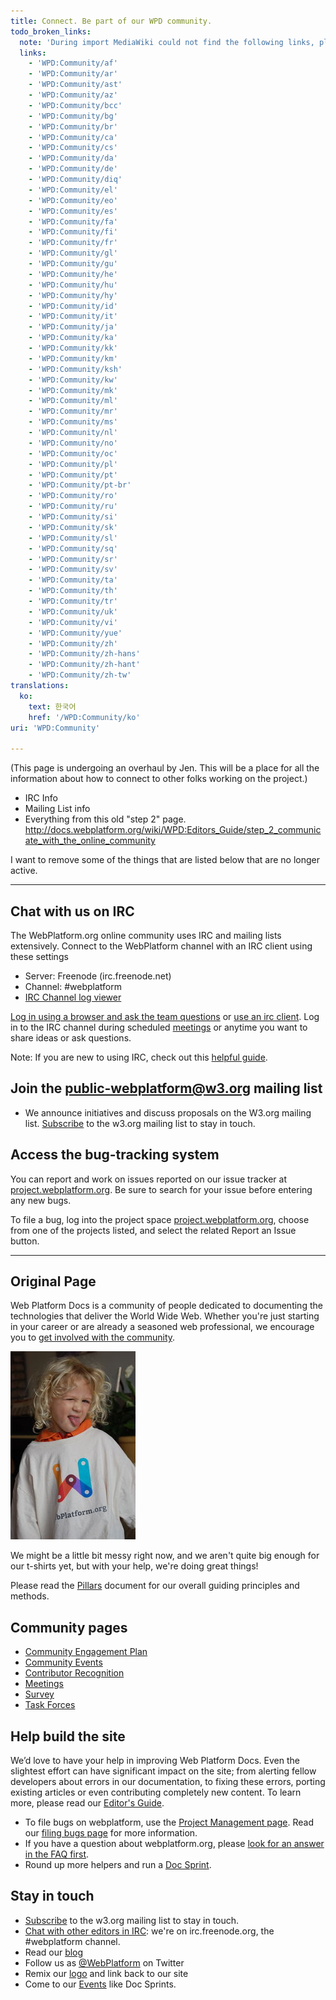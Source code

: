 ```yaml
---
title: Connect. Be part of our WPD community.
todo_broken_links:
  note: 'During import MediaWiki could not find the following links, please fix and adjust this list.'
  links:
    - 'WPD:Community/af'
    - 'WPD:Community/ar'
    - 'WPD:Community/ast'
    - 'WPD:Community/az'
    - 'WPD:Community/bcc'
    - 'WPD:Community/bg'
    - 'WPD:Community/br'
    - 'WPD:Community/ca'
    - 'WPD:Community/cs'
    - 'WPD:Community/da'
    - 'WPD:Community/de'
    - 'WPD:Community/diq'
    - 'WPD:Community/el'
    - 'WPD:Community/eo'
    - 'WPD:Community/es'
    - 'WPD:Community/fa'
    - 'WPD:Community/fi'
    - 'WPD:Community/fr'
    - 'WPD:Community/gl'
    - 'WPD:Community/gu'
    - 'WPD:Community/he'
    - 'WPD:Community/hu'
    - 'WPD:Community/hy'
    - 'WPD:Community/id'
    - 'WPD:Community/it'
    - 'WPD:Community/ja'
    - 'WPD:Community/ka'
    - 'WPD:Community/kk'
    - 'WPD:Community/km'
    - 'WPD:Community/ksh'
    - 'WPD:Community/kw'
    - 'WPD:Community/mk'
    - 'WPD:Community/ml'
    - 'WPD:Community/mr'
    - 'WPD:Community/ms'
    - 'WPD:Community/nl'
    - 'WPD:Community/no'
    - 'WPD:Community/oc'
    - 'WPD:Community/pl'
    - 'WPD:Community/pt'
    - 'WPD:Community/pt-br'
    - 'WPD:Community/ro'
    - 'WPD:Community/ru'
    - 'WPD:Community/si'
    - 'WPD:Community/sk'
    - 'WPD:Community/sl'
    - 'WPD:Community/sq'
    - 'WPD:Community/sr'
    - 'WPD:Community/sv'
    - 'WPD:Community/ta'
    - 'WPD:Community/th'
    - 'WPD:Community/tr'
    - 'WPD:Community/uk'
    - 'WPD:Community/vi'
    - 'WPD:Community/yue'
    - 'WPD:Community/zh'
    - 'WPD:Community/zh-hans'
    - 'WPD:Community/zh-hant'
    - 'WPD:Community/zh-tw'
translations:
  ko:
    text: 한국어
    href: '/WPD:Community/ko'
uri: 'WPD:Community'

---
```

(This page is undergoing an overhaul by Jen. This will be a place for all the information about how to connect to other folks working on the project.)

-   IRC Info
-   Mailing List info
-   Everything from this old "step 2" page. <http://docs.webplatform.org/wiki/WPD:Editors_Guide/step_2_communicate_with_the_online_community>

I want to remove some of the things that are listed below that are no longer active.

* * * * *

## <span>Chat with us on IRC</span>

The WebPlatform.org online community uses IRC and mailing lists extensively. Connect to the WebPlatform channel with an IRC client using these settings

-   Server: Freenode (irc.freenode.net)
-   Channel: \#webplatform
-   [IRC Channel log viewer](http://www.webplatform.org/talk/chatlogs)

[Log in using a browser and ask the team questions](http://webchat.freenode.net/?channels=#webplatform) or [use an irc client](/WPD:Editors_Guide/step_2_communicate_with_the_online_community/irc_clients). Log in to the IRC channel during scheduled [meetings](/WPD:Community/Meetings) or anytime you want to share ideas or ask questions.

Note: If you are new to using IRC, check out this [helpful guide](http://richard.esplins.org/siwi/2011/07/08/getting-started-freenode-irc/).

## <span>Join the public-webplatform@w3.org mailing list</span>

-   We announce initiatives and discuss proposals on the W3.org mailing list. [Subscribe](http://lists.w3.org/Archives/Public/public-webplatform/) to the w3.org mailing list to stay in touch.

## <span>Access the bug-tracking system</span>

You can report and work on issues reported on our issue tracker at [project.webplatform.org](http://project.webplatform.org). Be sure to search for your issue before entering any new bugs.

To file a bug, log into the project space [project.webplatform.org](http://project.webplatform.org), choose from one of the projects listed, and select the related Report an Issue button.

* * * * *

## <span>Original Page</span>

Web Platform Docs is a community of people dedicated to documenting the technologies that deliver the World Wide Web. Whether you're just starting in your career or are already a seasoned web professional, we encourage you to [get involved with the community](/WPD:Editors_Guide/step_2_communicate_with_the_online_community).

![community pic.jpeg](/assets/thumb/f/f7/community_pic.jpeg/200px-community_pic.jpeg)

We might be a little bit messy right now, and we aren't quite big enough for our t-shirts yet, but with your help, we're doing great things!

Please read the [Pillars](/WPD:Pillars) document for our overall guiding principles and methods.

## <span>Community pages</span>

-   [Community Engagement Plan](/WPD:Community/Community_Engagement_Plan)
-   [Community Events](/WPD:Community/Community_Events)
-   [Contributor Recognition](/WPD:Community/Contributor_Recognition)
-   [Meetings](/WPD:Community/Meetings)
-   [Survey](/WPD:Community/Survey)
-   [Task Forces](/WPD:Community/Task_Force)

## <span>Help build the site</span>

We’d love to have your help in improving Web Platform Docs. Even the slightest effort can have significant impact on the site; from alerting fellow developers about errors in our documentation, to fixing these errors, porting existing articles or even contributing completely new content. To learn more, please read our [Editor's Guide](/WPD:Editors_Guide).

-   To file bugs on webplatform, use the [Project Management page](http://project.webplatform.org). Read our [filing bugs page](http://docs.webplatform.org/wiki/WPD:Filing_Bugs) for more information.
-   If you have a question about webplatform.org, please [look for an answer in the FAQ first](/WPD:FAQ).
-   Round up more helpers and run a [Doc Sprint](/WPD:Doc_Sprint).

## <span>Stay in touch</span>

-   [Subscribe](http://lists.w3.org/Archives/Public/public-webplatform/) to the w3.org mailing list to stay in touch.
-   [Chat with other editors in IRC](/WPD:Editors_Guide/step_2_communicate_with_the_online_community#Join_the_conversation_on_the_IRC_channel): we're on irc.freenode.org, the \#webplatform channel.
-   Read our [blog](http://blog.webplatform.org/)
-   Follow us as [@WebPlatform](https://twitter.com/webplatform) on Twitter
-   Remix our [logo](http://www.webplatform.org/logo) and link back to our site
-   Come to our [Events](/WPD:Community/Community_Events) like Doc Sprints.
